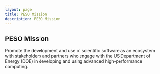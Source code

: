 ```yaml
---
layout: page
title: PESO Mission
description: PESO Mission
---
```


## PESO Mission

Promote the development and use of scientific software as an ecosystem with stakeholders and partners who engage with the US Department of Energy (DOE) in developing and using advanced high-performance computing.